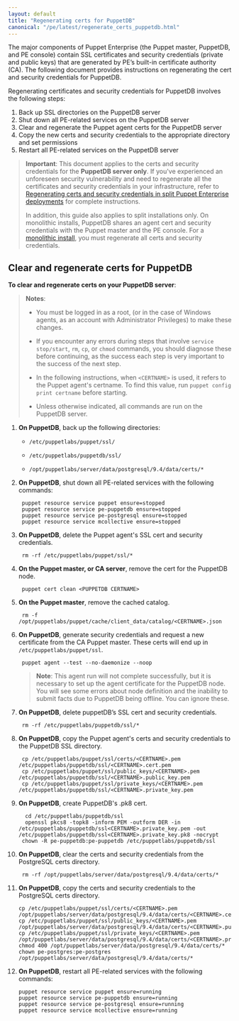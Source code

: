 ```yaml
---
layout: default
title: "Regenerating certs for PuppetDB"
canonical: "/pe/latest/regenerate_certs_puppetdb.html"
---
```



The major components of Puppet Enterprise (the Puppet master, PuppetDB, and PE console) contain SSL certificates and security credentials (private and public keys) that are generated by PE’s built-in certificate authority (CA). The following document provides instructions on regenerating the cert and security credentials for PuppetDB.

Regenerating certificates and security credentials for PuppetDB involves the following steps:

1. Back up SSL directories on the PuppetDB server
2. Shut down all PE-related services on the PuppetDB server
3. Clear and regenerate the Puppet agent certs for the PuppetDB server
4. Copy the new certs and security credentials to the appropriate directory and set permissions
5. Restart all PE-related services on the PuppetDB server

>**Important**: This document applies to the certs and security credentials for the **PuppetDB server only**. If you've experienced an unforeseen security vulnerability and need to regenerate all the certificates and security credentials in your infrastructure, refer to [Regenerating certs and security credentials in split Puppet Enterprise deployments](./trouble_regenerate_certs_split.html) for complete instructions.
>
>In addition, this guide also applies to split installations only. On monolithic installs, PuppetDB shares an agent cert and security credentials with the Puppet master and the PE console. For a [monolithic install](./trouble_regenerate_certs_split.html), you must regenerate all certs and security credentials.

## Clear and regenerate certs for PuppetDB

**To clear and regenerate certs on your PuppetDB server**:

>**Notes**:
>
>- You must be logged in as a root, (or in the case of Windows agents, as an account with Administrator Privileges) to make these changes.
>
> - If you encounter any errors during steps that involve `service stop/start`, `rm`, `cp`, or `chmod` commands, you should diagnose these before continuing, as the success each step is very important to the success of the next step.
>
> - In the following instructions, when `<CERTNAME>` is used, it refers to the Puppet agent's certname. To find this value, run `puppet config print certname` before starting.
>
> - Unless otherwise indicated, all commands are run on the PuppetDB server.

1. **On PuppetDB**, back up the following directories:

   * `/etc/puppetlabs/puppet/ssl/`

   * `/etc/puppetlabs/puppetdb/ssl/`

   * `/opt/puppetlabs/server/data/postgresql/9.4/data/certs/*`

2. **On PuppetDB**, shut down all PE-related services with the following commands:

        puppet resource service puppet ensure=stopped
        puppet resource service pe-puppetdb ensure=stopped
        puppet resource service pe-postgresql ensure=stopped
        puppet resource service mcollective ensure=stopped

3. **On PuppetDB**, delete the Puppet agent's SSL cert and security credentials.

        rm -rf /etc/puppetlabs/puppet/ssl/*

4. **On the Puppet master, or CA server**, remove the cert for the PuppetDB node.

        puppet cert clean <PUPPETDB CERTNAME>

5. **On the Puppet master**, remove the cached catalog.

        rm -f /opt/puppetlabs/puppet/cache/client_data/catalog/<CERTNAME>.json

6. **On PuppetDB**, generate security credentials and request a new certificate from the CA Puppet master. These certs will end up in `/etc/puppetlabs/puppet/ssl`.

        puppet agent --test --no-daemonize --noop

   > **Note**: This agent run will not complete successfully, but it is necessary to set up the agent certificate for the PuppetDB node. You will see some errors about node definition and the inability to submit facts due to PuppetDB being offline. You can ignore these.

7. **On PuppetDB**, delete puppetDB’s SSL cert and security credentials.

        rm -rf /etc/puppetlabs/puppetdb/ssl/*

8. **On PuppetDB**, copy the Puppet agent's certs and security credentials to the PuppetDB SSL directory. 

        cp /etc/puppetlabs/puppet/ssl/certs/<CERTNAME>.pem /etc/puppetlabs/puppetdb/ssl/<CERTNAME>.cert.pem
        cp /etc/puppetlabs/puppet/ssl/public_keys/<CERTNAME>.pem /etc/puppetlabs/puppetdb/ssl/<CERTNAME>.public_key.pem
        cp /etc/puppetlabs/puppet/ssl/private_keys/<CERTNAME>.pem /etc/puppetlabs/puppetdb/ssl/<CERTNAME>.private_key.pem
        
9. **On PuppetDB**, create PuppetDB's .pk8 cert.

         cd /etc/puppetlabs/puppetdb/ssl
         openssl pkcs8 -topk8 -inform PEM -outform DER -in /etc/puppetlabs/puppetdb/ssl<CERTNAME>.private_key.pem -out /etc/puppetlabs/puppetdb/ssl<CERTNAME>.private_key.pk8 -nocrypt
        chown -R pe-puppetdb:pe-puppetdb /etc/puppetlabs/puppetdb/ssl

10. **On PuppetDB**, clear the certs and security credentials from the PostgreSQL certs directory.

         rm -rf /opt/puppetlabs/server/data/postgresql/9.4/data/certs/*

11. **On PuppetDB**, copy the certs and security credentials to the PostgreSQL certs directory.

        cp /etc/puppetlabs/puppet/ssl/certs/<CERTNAME>.pem /opt/puppetlabs/server/data/postgresql/9.4/data/certs/<CERTNAME>.cert.pem
        cp /etc/puppetlabs/puppet/ssl/public_keys/<CERTNAME>.pem /opt/puppetlabs/server/data/postgresql/9.4/data/certs/<CERTNAME>.public_key.pem
        cp /etc/puppetlabs/puppet/ssl/private_keys/<CERTNAME>.pem /opt/puppetlabs/server/data/postgresql/9.4/data/certs/<CERTNAME>.private_key.pem
        chmod 400 /opt/puppetlabs/server/data/postgresql/9.4/data/certs/*
        chown pe-postgres:pe-postgres /opt/puppetlabs/server/data/postgresql/9.4/data/certs/*

12. **On PuppetDB**, restart all PE-related services with the following commands:

        puppet resource service puppet ensure=running
        puppet resource service pe-puppetdb ensure=running
        puppet resource service pe-postgresql ensure=running
        puppet resource service mcollective ensure=running